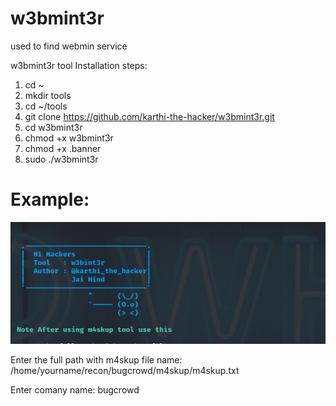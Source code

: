 # w3bmint3r
used to find webmin service

w3bmint3r tool Installation steps:

1. cd ~
2. mkdir tools
3. cd ~/tools
4. git clone https://github.com/karthi-the-hacker/w3bmint3r.git
5. cd w3bmint3r
6. chmod +x w3bmint3r
7. chmod +x .banner
8. sudo ./w3bmint3r

# Example:


![alt text](https://github.com/karthi-the-hacker/w3bmint3r/raw/main/sample.png)

Enter the full path with m4skup file name: /home/yourname/recon/bugcrowd/m4skup/m4skup.txt

Enter comany name: bugcrowd
